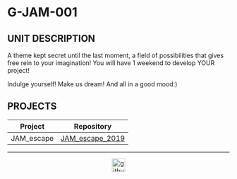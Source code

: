 # G-JAM-001

## UNIT DESCRIPTION

A theme kept secret until the last moment, a field of possibilities that gives free rein to your imagination! You will have 1 weekend to develop YOUR project!

Indulge yourself! Make us dream! And all in a good mood:)

## PROJECTS

| Project  | Repository |
| ------------- | ------------- |
| JAM_escape  | [JAM_escape_2019](./JAM_escape_2019)  |

---

<div align="center">

<a href="https://github.com/blacky-yg" target="_blank"><img src="https://cdn.jsdelivr.net/npm/simple-icons@3.0.1/icons/github.svg" alt="github.com" width="30"></a>

</div>